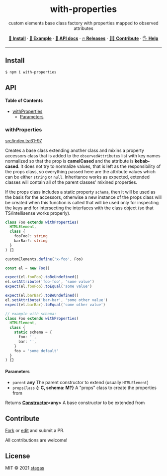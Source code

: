 <h1 align="center">with-properties</h1>

<p align="center">
custom elements base class factory with properties mapped to observed attributes
</p>

<p align="center">
   <a href="#install">        🔧 <strong>Install</strong></a>
 · <a href="#example">        🧩 <strong>Example</strong></a>
 · <a href="#api">            📜 <strong>API docs</strong></a>
 · <a href="https://github.com/stagas/with-properties/releases"> 🔥 <strong>Releases</strong></a>
 · <a href="#contribute">     💪🏼 <strong>Contribute</strong></a>
 · <a href="https://github.com/stagas/with-properties/issues">   🖐️ <strong>Help</strong></a>
</p>

***

## Install

```sh
$ npm i with-properties
```

## API

<!-- Generated by documentation.js. Update this documentation by updating the source code. -->

#### Table of Contents

*   [withProperties](#withproperties)
    *   [Parameters](#parameters)

### withProperties

[src/index.ts:61-97](https://github.com/stagas/with-properties/blob/09b9dfbc39651dedc05a521ed6013a49d49411fd/src/index.ts#L61-L97 "Source code on GitHub")

Creates a base class extending another class and mixins a property
accessors class that is added to the `observedAttributes` list with
key names normalized so that the prop is **camelCased** and the attribute
is **kebab-cased**. It does not try to normalize values, that is left
as the responsibility of the props class, so everything passed here
are the attribute values which can be either `string` or `null`.
Inheritance works as expected, extended classes will contain all
of the parent classes' mixined properties.

If the props class includes a static property `schema`, then it will
be used as the basis for the accessors, otherwise a new instance of
the props class will be created when this function is called that
will be used only for inspecting the keys and for intersecting
the interfaces with the class object (so that TS/intellisense works
properly).

```ts
class Foo extends withProperties(
  HTMLElement,
  class {
    fooFoo?: string
    barBar?: string
  }
) {}

customElements.define('x-foo', Foo)

const el = new Foo()

expect(el.fooFoo).toBeUndefined()
el.setAttribute('foo-foo', 'some value')
expect(el.fooFoo).toEqual('some value')

expect(el.barBar).toBeUndefined()
el.setAttribute('bar-bar', 'some other value')
expect(el.barBar).toEqual('some other value')

// example with schema:
class Foo extends withProperties(
  HTMLElement,
  class {
    static schema = {
      foo: '',
      bar: '',
    }
    foo = 'some default'
  }
) {}
```

#### Parameters

*   `parent` **any** The parent constructor to extend (usually `HTMLElement`)
*   `propsClass` **{: C, schema: M?}** A "props" class to create the properties from

Returns **[Constructor](https://developer.mozilla.org/docs/Web/JavaScript/Reference/Global_Objects/Object/constructor)\<any>** A base constructor to be extended from

## Contribute

[Fork](https://github.com/stagas/with-properties/fork) or
[edit](https://github.dev/stagas/with-properties) and submit a PR.

All contributions are welcome!

## License

MIT © 2021
[stagas](https://github.com/stagas)
